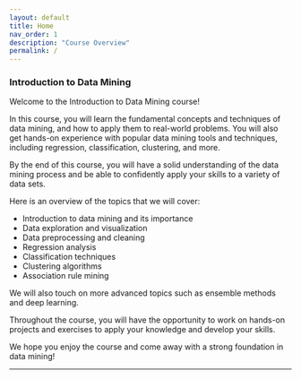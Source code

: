 ```yaml
---
layout: default
title: Home
nav_order: 1
description: "Course Overview"
permalink: /
---
```



<h3>Introduction to Data Mining</h3> 
Welcome to the Introduction to Data Mining course! <br />

In this course, you will learn the fundamental concepts and techniques of data mining, and how to apply them to real-world problems. You will also get hands-on experience with popular data mining tools and techniques, including regression, classification, clustering, and more.

By the end of this course, you will have a solid understanding of the data mining process and be able to confidently apply your skills to a variety of data sets.

Here is an overview of the topics that we will cover:

- Introduction to data mining and its importance <br />
- Data exploration and visualization<br />
- Data preprocessing and cleaning<br />
- Regression analysis<br />
- Classification techniques<br />
- Clustering algorithms<br />
- Association rule mining<br />

We will also touch on more advanced topics such as ensemble methods and deep learning.<br />

Throughout the course, you will have the opportunity to work on hands-on projects and exercises to apply your knowledge and develop your skills.<br />

We hope you enjoy the course and come away with a strong foundation in data mining!<br />




----

[^1]: [It can take up to 10 minutes for changes to your site to publish after you push the changes to GitHub](https://docs.github.com/en/pages/setting-up-a-github-pages-site-with-jekyll/creating-a-github-pages-site-with-jekyll#creating-your-site).

[Just the Docs]: https://just-the-docs.github.io/just-the-docs/
[GitHub Pages]: https://docs.github.com/en/pages
[README]: https://github.com/just-the-docs/just-the-docs-template/blob/main/README.md
[Jekyll]: https://jekyllrb.com
[GitHub Pages / Actions workflow]: https://github.blog/changelog/2022-07-27-github-pages-custom-github-actions-workflows-beta/
[use this template]: https://github.com/just-the-docs/just-the-docs-template/generate
